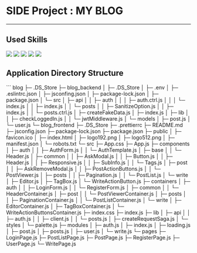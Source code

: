 <h1>SIDE Project : MY BLOG</h1>
<hr/>
<h2>Used Skills</h2>
<div style={display:'flex',flex-direction:'row}>
   <img src="https://img.shields.io/badge/HTML5-E34F26?style=flat&logo=html5&logoColor=white"/>
   <img src="https://img.shields.io/badge/CSS3-1572B6?style=flat&logo=css3&logoColor=white"/> 
   <img src="https://img.shields.io/badge/JavaScript-F7DF1E?style=flat&logo=javascript&logoColor=black"/>
   <img src="https://img.shields.io/badge/React-61DAFB?style=flat&logo=react&logoColor=white"/>
   <img src="https://img.shields.io/badge/Redux-764ABC?style=flat&logo=redux&logoColor=white"/>
</div>
<h2>Application Directory Structure</h2>
```
blog
├─ .DS_Store
├─ blog_backend
│  ├─ .DS_Store
│  ├─ .env
│  ├─ .eslintrc.json
│  ├─ jsconfing.json
│  ├─ package-lock.json
│  ├─ package.json
│  └─ src
│     ├─ api
│     │  ├─ auth
│     │  │  ├─ auth.ctrl.js
│     │  │  └─ index.js
│     │  ├─ index.js
│     │  └─ posts
│     │     ├─ SanitizeOption.js
│     │     ├─ index.js
│     │     └─ posts.ctrl.js
│     ├─ createFakeData.js
│     ├─ index.js
│     ├─ lib
│     │  ├─ checkLoggedIn.js
│     │  └─ jwtMiddleware.js
│     └─ models
│        ├─ post.js
│        └─ user.js
└─ blog_frontend
   ├─ .DS_Store
   ├─ .prettierrc
   ├─ README.md
   ├─ jsconfig.json
   ├─ package-lock.json
   ├─ package.json
   ├─ public
   │  ├─ favicon.ico
   │  ├─ index.html
   │  ├─ logo192.png
   │  ├─ logo512.png
   │  ├─ manifest.json
   │  └─ robots.txt
   └─ src
      ├─ App.css
      ├─ App.js
      ├─ components
      │  ├─ auth
      │  │  ├─ AuthForm.js
      │  │  └─ AuthTemplate.js
      │  ├─ base
      │  │  └─ Header.js
      │  ├─ common
      │  │  ├─ AskModal.js
      │  │  ├─ Button.js
      │  │  ├─ Header.js
      │  │  ├─ Responsive.js
      │  │  ├─ SubInfo.js
      │  │  └─ Tags.js
      │  ├─ post
      │  │  ├─ AskRemoveModal.js
      │  │  ├─ PostActionButtons.js
      │  │  └─ PostViewer.js
      │  ├─ posts
      │  │  ├─ Pagination.js
      │  │  └─ PostList.js
      │  └─ write
      │     ├─ Editor.js
      │     ├─ TagBox.js
      │     └─ WriteActionButton.js
      ├─ containers
      │  ├─ auth
      │  │  ├─ LoginForm.js
      │  │  └─ RegisterForm.js
      │  ├─ common
      │  │  └─ HeaderContainer.js
      │  ├─ post
      │  │  └─ PostViewerContainer.js
      │  ├─ posts
      │  │  ├─ PaginationContainer.js
      │  │  └─ PostListContainer.js
      │  └─ write
      │     ├─ EditorContainer.js
      │     ├─ TagBoxContainer.js
      │     └─ WriteActionButtonsContainer.js
      ├─ index.css
      ├─ index.js
      ├─ lib
      │  ├─ api
      │  │  ├─ auth.js
      │  │  ├─ client.js
      │  │  └─ posts.js
      │  ├─ createRequestSaga.js
      │  └─ styles
      │     └─ palette.js
      ├─ modules
      │  ├─ auth.js
      │  ├─ index.js
      │  ├─ loading.js
      │  ├─ post.js
      │  ├─ posts.js
      │  ├─ user.js
      │  └─ write.js
      └─ pages
         ├─ LoginPage.js
         ├─ PostListPage.js
         ├─ PostPage.js
         ├─ RegisterPage.js
         ├─ UserPage.js
         └─ WritePage.js

```
